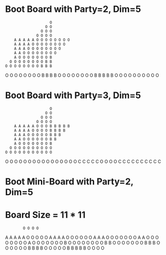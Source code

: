 

# Boot Board with Party=2, Dim=5

                        O
                      O O
                    O O O
                  O O O O
        A A A A A O O O O O O O O
        A A A A O O O O O O O O
        A A A O O O O O O O O
        A A O O O O O O O O
        A O O O O O O O B
      O O O O O O O O B B
    O O O O O O O O B B B
  O O O O O O O O B B B B
O O O O O O O O B B B B B
        O O O O
        O O O
        O O
        O

# Boot Board with Party=3, Dim=5

                        O
                      O O
                    O O O
                  O O O O
        A A A A A O O O B B B B B
        A A A A O O O O B B B B
        A A A O O O O O B B B
        A A O O O O O O B B
        A O O O O O O O B
      O O O O O O O O O O
    O O O O O O O O O O O
  O O O O O O O O O O O O
O O O O C C C C C O O O O
        C C C C
        C C C
        C C
        C

# Boot Mini-Board with Party=2, Dim=5
# Board Size = 11 * 11

            O O O O
  A A A A A O O O O O 
  A A A A O O O O O O 
  A A A O O O O O O O 
  A A O O O O O O O O
  A O O O O O O O B
O O O O O O O O B B
O O O O O O O B B B
O O O O O O B B B B
O O O O O B B B B B
  O O O O
